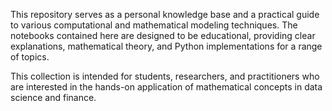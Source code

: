 This repository serves as a personal knowledge base and a practical guide to various computational and mathematical modeling techniques. The notebooks contained here are designed to be educational, providing clear explanations, mathematical theory, and Python implementations for a range of topics.

This collection is intended for students, researchers, and practitioners who are interested in the hands-on application of mathematical concepts in data science and finance.


